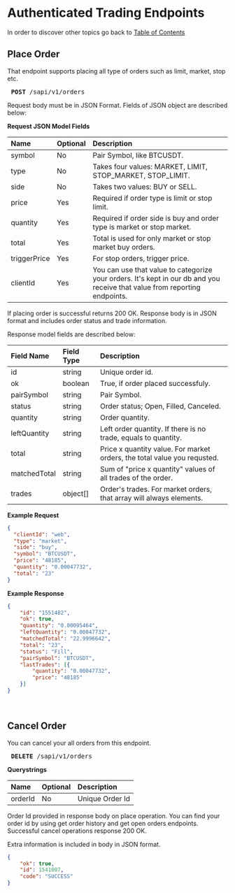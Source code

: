 # Authenticated Trading Endpoints

In order to discover other topics go back to [Table of Contents](README.md)

## Place Order

That endpoint supports placing all type of orders such as limit, market, stop etc.

<pre> <b>POST</b> /sapi/v1/orders </pre>

Request body must be in JSON Format. Fields of JSON object are described below:

**Request JSON Model Fields**

| Name         | Optional | Description |
| :----------- | :------- | :---------- |
| symbol       | No       | Pair Symbol, like BTCUSDT. |
| type         | No       | Takes four values: MARKET, LIMIT, STOP_MARKET, STOP_LIMIT. |
| side         | No       | Takes two values: BUY or SELL. |
| price        | Yes      | Required if order type is limit or stop limit. |
| quantity     | Yes      | Required if order side is buy and order type is market or stop market. |
| total        | Yes      | Total is used for only market or stop market buy orders. |
| triggerPrice | Yes      | For stop orders, trigger price. |
| clientId     | Yes      | You can use that value to categorize your orders. It's kept in our db and you receive that value from reporting endpoints. |


If placing order is successful returns 200 OK.
Response body is in JSON format and includes order status and trade information.

Response model fields are described below:

| Field Name   | Field Type  | Description |
| :----------- | :---------- | :---------- |
| id           | string      | Unique order id. |
| ok           | boolean     | True, if order placed successfuly. |
| pairSymbol   | string      | Pair Symbol. |
| status       | string      | Order status; Open, Filled, Canceled. |
| quantity     | string      | Order quantity. |
| leftQuantity | string      | Left order quantity. If there is no trade, equals to quantity. |
| total        | string      | Price x quantity value. For market orders, the total value you requsted. |
| matchedTotal | string      | Sum of "price x quantity" values of all trades of the order. |
| trades       | object[]    | Order's trades. For market orders, that array will always elements. |

**Example Request**

```json
{
  "clientId": "web",
  "type": "market",
  "side": "buy",
  "symbol": "BTCUSDT",
  "price": "48185",
  "quantity": "0.00047732",
  "total": "23"
}
```

**Example Response**

```json
{
	"id": "1551482",
	"ok": true,
	"quantity": "0.00095464",
	"leftQuantity": "0.00047732",
	"matchedTotal": "22.9996642",
	"total": "23",
	"status": "Fill",
	"pairSymbol": "BTCUSDT",
	"lastTrades": [{
		"quantity": "0.00047732",
		"price": "48185"
	}]
}
```

<br />

## Cancel Order

You can cancel your all orders from this endpoint.

<pre> <b>DELETE</b> /sapi/v1/orders </pre>

**Querystrings**

| Name       | Optional | Description |
| :--------- | :------- | :---------- |
| orderId    | No       | Unique Order Id |

Order Id provided in response body on place operation. You can find your order id by using get order history and get open orders endpoints.
Successful cancel operations response 200 OK.

Extra information is included in body in JSON format.

```json
{
	"ok": true,
	"id": 1541007,
	"code": "SUCCESS"
}
```
